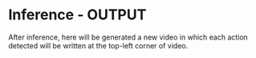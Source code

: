 # Inference - OUTPUT

After inference, here will be generated a new video in which each action detected will be written at the top-left corner of video.
